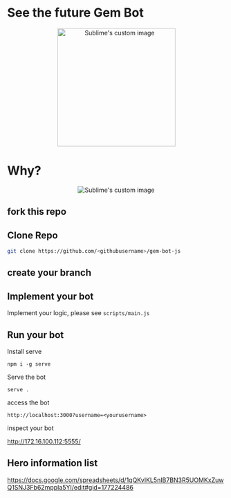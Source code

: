 # See the future Gem Bot

<p align="center">
  <img width="273px" src="https://images-wixmp-ed30a86b8c4ca887773594c2.wixmp.com/f/d3c088ec-421e-4d1c-bae5-233cbb5ea8b6/dd3uo08-002b9572-3cf7-4807-bf69-51056c9b8620.png/v1/fill/w_600,h_847,q_80,strp/see_the_future_card_4_by_warmthoughts_dd3uo08-fullview.jpg?token=eyJ0eXAiOiJKV1QiLCJhbGciOiJIUzI1NiJ9.eyJzdWIiOiJ1cm46YXBwOjdlMGQxODg5ODIyNjQzNzNhNWYwZDQxNWVhMGQyNmUwIiwiaXNzIjoidXJuOmFwcDo3ZTBkMTg4OTgyMjY0MzczYTVmMGQ0MTVlYTBkMjZlMCIsIm9iaiI6W1t7ImhlaWdodCI6Ijw9ODQ3IiwicGF0aCI6IlwvZlwvZDNjMDg4ZWMtNDIxZS00ZDFjLWJhZTUtMjMzY2JiNWVhOGI2XC9kZDN1bzA4LTAwMmI5NTcyLTNjZjctNDgwNy1iZjY5LTUxMDU2YzliODYyMC5wbmciLCJ3aWR0aCI6Ijw9NjAwIn1dXSwiYXVkIjpbInVybjpzZXJ2aWNlOmltYWdlLm9wZXJhdGlvbnMiXX0.fZ-wSK_UjgUtukoeOVXyueTiO4_538S6kNQVtzVGL1I" alt="Sublime's custom image"/>
</p>

# Why?

<p align="center">
  <img src="https://img-9gag-fun.9cache.com/photo/aKxLnxZ_700bwp.webp" alt="Sublime's custom image"/>
</p>


## fork this repo

## Clone Repo 

```bash
git clone https://github.com/<githubusername>/gem-bot-js
```

## create your branch

## Implement your bot

Implement your logic, please see `scripts/main.js`

## Run your bot

Install serve

```
npm i -g serve
```

Serve the bot

```
serve .
```

access the bot

```
http://localhost:3000?username=<yourusername>
```

inspect your bot

http://172.16.100.112:5555/

## Hero information list
https://docs.google.com/spreadsheets/d/1qQKvIKL5nIB7BN3R5UOMKxZuwQ1SNJ3Fb62mppIa5YI/edit#gid=177224486
